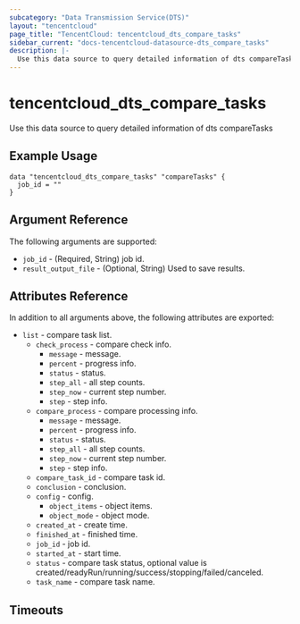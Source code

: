 ```yaml
---
subcategory: "Data Transmission Service(DTS)"
layout: "tencentcloud"
page_title: "TencentCloud: tencentcloud_dts_compare_tasks"
sidebar_current: "docs-tencentcloud-datasource-dts_compare_tasks"
description: |-
  Use this data source to query detailed information of dts compareTasks
---
```


# tencentcloud_dts_compare_tasks

Use this data source to query detailed information of dts compareTasks

## Example Usage

```hcl
data "tencentcloud_dts_compare_tasks" "compareTasks" {
  job_id = ""
}
```

## Argument Reference

The following arguments are supported:

* `job_id` - (Required, String) job id.
* `result_output_file` - (Optional, String) Used to save results.

## Attributes Reference

In addition to all arguments above, the following attributes are exported:

* `list` - compare task list.
  * `check_process` - compare check info.
    * `message` - message.
    * `percent` - progress info.
    * `status` - status.
    * `step_all` - all step counts.
    * `step_now` - current step number.
    * `step` - step info.
  * `compare_process` - compare processing info.
    * `message` - message.
    * `percent` - progress info.
    * `status` - status.
    * `step_all` - all step counts.
    * `step_now` - current step number.
    * `step` - step info.
  * `compare_task_id` - compare task id.
  * `conclusion` - conclusion.
  * `config` - config.
    * `object_items` - object items.
    * `object_mode` - object mode.
  * `created_at` - create time.
  * `finished_at` - finished time.
  * `job_id` - job id.
  * `started_at` - start time.
  * `status` - compare task status, optional value is created/readyRun/running/success/stopping/failed/canceled.
  * `task_name` - compare task name.


## Timeouts

<no value>


